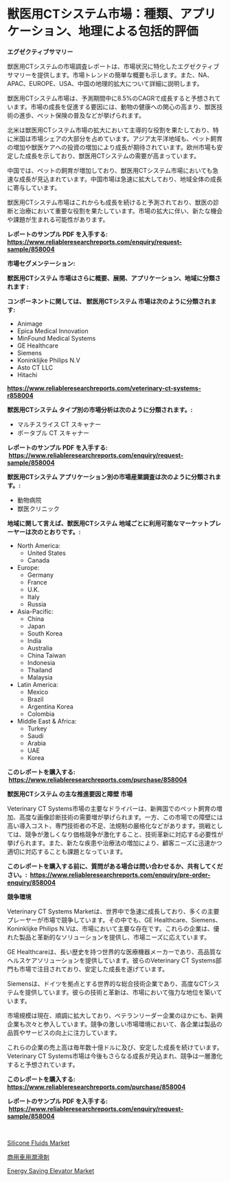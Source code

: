<p><h1>獣医用CTシステム市場：種類、アプリケーション、地理による包括的評価</h1></p><p><strong>エグゼクティブサマリー</strong></p>
<p><p>獣医用CTシステムの市場調査レポートは、市場状況に特化したエグゼクティブサマリーを提供します。市場トレンドの簡単な概要も示します。また、NA、APAC、EUROPE、USA、中国の地理的拡大について詳細に説明します。</p><p>獣医用CTシステム市場は、予測期間中に8.5%のCAGRで成長すると予想されています。市場の成長を促進する要因には、動物の健康への関心の高まり、獣医技術の進歩、ペット保険の普及などが挙げられます。</p><p>北米は獣医用CTシステム市場の拡大において主導的な役割を果たしており、特に米国は市場シェアの大部分を占めています。アジア太平洋地域も、ペット飼育の増加や獣医ケアへの投資の増加により成長が期待されています。欧州市場も安定した成長を示しており、獣医用CTシステムの需要が高まっています。</p><p>中国では、ペットの飼育が増加しており、獣医用CTシステム市場においても急速な成長が見込まれています。中国市場は急速に拡大しており、地域全体の成長に寄与しています。</p><p>獣医用CTシステム市場はこれからも成長を続けると予測されており、獣医の診断と治療において重要な役割を果たしています。市場の拡大に伴い、新たな機会や課題が生まれる可能性があります。</p></p>
<p><strong>レポートのサンプル PDF を入手する: <a href="https://www.reliableresearchreports.com/enquiry/request-sample/858004">https://www.reliableresearchreports.com/enquiry/request-sample/858004</a></strong></p>
<p><strong>市場セグメンテーション:</strong></p>
<p><strong> 獣医用CTシステム 市場はさらに概要、展開、アプリケーション、地域に分類されます :</strong></p>
<p><strong>コンポーネントに関しては、 獣医用CTシステム 市場は次のように分類されます: &nbsp;</strong></p>
<p><ul><li>Animage</li><li>Epica Medical Innovation</li><li>MinFound Medical Systems</li><li>GE Healthcare</li><li>Siemens</li><li>Koninklijke Philips N.V</li><li>Asto CT LLC</li><li>Hitachi</li></ul></p>
<p><strong><a href="https://www.reliableresearchreports.com/veterinary-ct-systems-r858004">https://www.reliableresearchreports.com/veterinary-ct-systems-r858004</a></strong></p>
<p><strong> 獣医用CTシステム タイプ別の市場分析は次のように分類されます。:</strong></p>
<p><ul><li>マルチスライス CT スキャナー</li><li>ポータブル CT スキャナー</li></ul></p>
<p><strong>レポートのサンプル PDF を入手する: &nbsp;<a href="https://www.reliableresearchreports.com/enquiry/request-sample/858004">https://www.reliableresearchreports.com/enquiry/request-sample/858004</a></strong></p>
<p><strong> 獣医用CTシステム アプリケーション別の市場産業調査は次のように分類されます。:</strong></p>
<p><ul><li>動物病院</li><li>獣医クリニック</li></ul></p>
<p><strong>地域に関して言えば、獣医用CTシステム 地域ごとに利用可能なマーケットプレーヤーは次のとおりです。:</strong></p>
<p><ul>
    <li>
        North America:
        <ul>
            <li>United States</li>
            <li>Canada</li>
        </ul>
    </li>
    <li>
        Europe:
        <ul>
            <li>Germany</li>
            <li>France</li>
            <li>U.K.</li>
            <li>Italy</li>
            <li>Russia</li>
        </ul>
    </li>
    <li>
        Asia-Pacific:
        <ul>
            <li>China</li>
            <li>Japan</li>
            <li>South Korea</li>
            <li>India</li>
            <li>Australia</li>
            <li>China Taiwan</li>
            <li>Indonesia</li>
            <li>Thailand</li>
            <li>Malaysia</li>
        </ul>
    </li>
    <li>
        Latin America:
        <ul>
            <li>Mexico</li>
            <li>Brazil</li>
            <li>Argentina Korea</li>
            <li>Colombia</li>
        </ul>
    </li>
    <li>
        Middle East & Africa:
        <ul>
            <li>Turkey</li>
            <li>Saudi</li>
            <li>Arabia</li>
            <li>UAE</li>
            <li>Korea</li>
        </ul>
    </li>
    </ul></p>
<p><strong>このレポートを購入する: &nbsp;<a href="https://www.reliableresearchreports.com/purchase/858004">https://www.reliableresearchreports.com/purchase/858004</a></strong></p>
<p><strong>獣医用CTシステム の主な推進要因と障壁 市場</strong></p>
<p><p>Veterinary CT Systems市場の主要なドライバーは、新興国でのペット飼育の増加、高度な画像診断技術の需要増が挙げられます。一方、この市場での障壁には高い導入コスト、専門技術者の不足、法規制の厳格化などがあります。挑戦としては、競争が激しくなり価格競争が激化すること、技術革新に対応する必要性が挙げられます。また、新たな疾患や治療法の増加により、顧客ニーズに迅速かつ適切に対応することも課題となっています。</p></p>
<p><strong>このレポートを購入する前に、質問がある場合は問い合わせるか、共有してください。:&nbsp; <a href="https://www.reliableresearchreports.com/enquiry/pre-order-enquiry/858004">https://www.reliableresearchreports.com/enquiry/pre-order-enquiry/858004</a></strong></p>
<p><strong>競争環境</strong></p>
<p><p>Veterinary CT Systems Marketは、世界中で急速に成長しており、多くの主要プレーヤーが市場で競争しています。その中でも、GE Healthcare、Siemens、Koninklijke Philips N.Vは、市場において主要な存在です。これらの企業は、優れた製品と革新的なソリューションを提供し、市場ニーズに応えています。</p><p>GE Healthcareは、長い歴史を持つ世界的な医療機器メーカーであり、高品質なヘルスケアソリューションを提供しています。彼らのVeterinary CT Systems部門も市場で注目されており、安定した成長を遂げています。</p><p>Siemensは、ドイツを拠点とする世界的な総合技術企業であり、高度なCTシステムを提供しています。彼らの技術と革新は、市場において強力な地位を築いています。</p><p>市場規模は現在、順調に拡大しており、ベテランリーダー企業のほかにも、新興企業も次々と参入しています。競争の激しい市場環境において、各企業は製品の品質やサービスの向上に注力しています。</p><p>これらの企業の売上高は毎年数十億ドルに及び、安定した成長を続けています。Veterinary CT Systems市場は今後もさらなる成長が見込まれ、競争は一層激化すると予想されています。</p></p>
<p><strong>このレポートを購入する: &nbsp; <a href="https://www.reliableresearchreports.com/purchase/858004">https://www.reliableresearchreports.com/purchase/858004</a></strong></p>
<p><strong>レポートのサンプル PDF を入手する: &nbsp;<a href="https://www.reliableresearchreports.com/enquiry/request-sample/858004">https://www.reliableresearchreports.com/enquiry/request-sample/858004</a></strong><strong></strong></p>
<p>&nbsp;</p>
<p><p><a href="https://angry-finch-aaf.notion.site/Silicone-Fluids-Market-Size-Evaluating-its-Market-Trends-Growth-and-Projections-2024-2031-845fa0c8f42c44e9a40193e08f61fc30">Silicone Fluids Market</a></p><p><a href="https://github.com/SantosDicki04/Market-Research-Report-List-1/blob/main/712389821655.md">商用車用潤滑剤</a></p><p><a href="https://github.com/ruddyyedelwadw/Market-Research-Report-List-2/blob/main/energy-saving-elevator-market.md">Energy Saving Elevator Market</a></p></p>